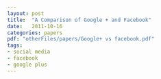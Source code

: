 ```yaml
---
layout: post
title:  "A Comparison of Google + and Facebook"
date:   2011-10-16
categories: papers
pdf: "otherFiles/papers/Google+ vs facebook.pdf"
tags:
- social media
- facebook
- google plus
---
```


